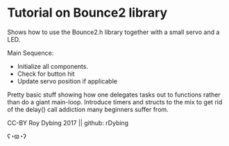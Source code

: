 # Tutorial on Bounce2 library

Shows how to use the Bounce2.h library together with a small servo and a LED.

Main Sequence:

- Initialize all components.
- Check for button hit
- Update servo position if applicable

Pretty basic stuff showing how one delegates tasks out to functions rather than do a giant main-loop. Introduce timers and structs to the mix to get rid of the delay() call addiction many beginners suffer from.

CC-BY Roy Dybing 2017 || github: rDybing

ʕ◔ϖ◔ʔ